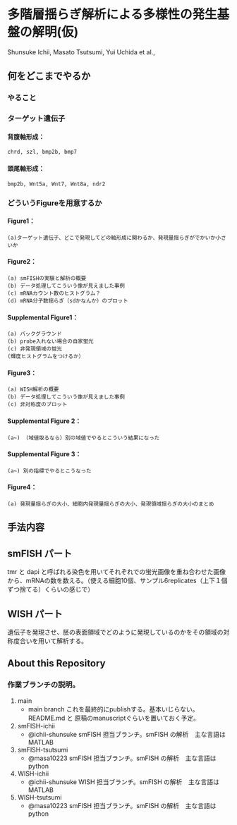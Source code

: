 # 多階層揺らぎ解析による多様性の発生基盤の解明(仮)　
Shunsuke Ichii, Masato Tsutsumi, Yui Uchida et al., 

## 何をどこまでやるか

### やること

### ターゲット遺伝子
#### 背腹軸形成：
	chrd, szl, bmp2b, bmp7
#### 頭尾軸形成：
	bmp2b, Wnt5a, Wnt7, Wnt8a, ndr2


### どういうFigureを用意するか
#### Figure1：
	(a)ターゲット遺伝子、どこで発現してどの軸形成に関わるか、発現量揺らぎがでかいか小さいか

#### Figure2：
	(a) smFISHの実験と解析の概要 
	(b) データ処理してこういう像が見えました事例
	(c) mRNAカウント数のヒストグラム？　
	(d) mRNA分子数揺らぎ（sdかなんか）のプロット

#### Supplemental Figure1：
	(a) バックグラウンド
	(b) probe入れない場合の自家蛍光
	(c) 非発現領域の蛍光
	(輝度ヒストグラムをつけるか）

#### Figure3：
	(a) WISH解析の概要
	(b) データ処理してこういう像が見えました事例
	(c) 非対称度のプロット

#### Supplemental Figure 2：
	(a~) （域値取るなら）別の域値でやるとこういう結果になった

#### Supplemental Figure 3：
	(a~) 別の指標でやるとこうなった

#### Figure4：
	(a) 発現量揺らぎの大小、細胞内発現量揺らぎの大小、発現領域揺らぎの大小のまとめ



## 手法内容
## smFISH パート
tmr と dapi と呼ばれる染色を用いてそれぞれでの蛍光画像を重ね合わせた画像から、mRNAの数を数える。（使える細胞10個、サンプル6replicates（上下１個ずつ捨てる）くらいの感じで）



## WISH パート
遺伝子を発現させ、胚の表面領域でどのように発現しているのかをその領域の対称度合いを用いて解析する。

## About this Repository
### 作業ブランチの説明。
1. main 
   - main branch これを最終的にpublishする。基本いじらない。 README.md と 原稿のmanuscriptぐらいを置いておく予定。
2. smFISH-ichii
   - @ichii-shunsuke smFISH 担当ブランチ。smFISH の解析　主な言語は MATLAB
3. smFISH-tsutsumi
   - @masa10223 smFISH 担当ブランチ。smFISH の解析　主な言語は python
4. WISH-ichii
   - @ichii-shunsuke WISH 担当ブランチ。smFISH の解析　主な言語は MATLAB
5. WISH-tsutsumi
   - @masa10223 smFISH 担当ブランチ。smFISH の解析　主な言語は python
